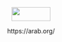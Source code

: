 <p align="center">
 <img width="88" height="31" src= https://i.imgur.com/TcijOKG.gif>
</p>
 
<p align="center">
 https://arab.org/
</p>
  
